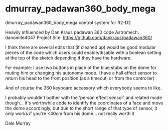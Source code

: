# dmurray_padawan360_body_mega
dmurray_padawan360_body_mega control system for R2-D2

Heavily influenced by Dan Kraus padawan 360 code 
Astromech: danomite4047
Project Site: https://github.com/dankraus/padawan360/

I think there are several edits that (if cleaned up) would be good modular pieces of the code which users
could enable/disable with a boolean setting at the top of the sketch depending if they have the hardware.

For example: 
I use two buttons in place of the blue stubs on the dome for muting him or changing his autonomy mode.
I have a hall effect sensor to return his head to the front position (as a timeout, or from the controller)

And of course the 360 keyboard accessory which everybody seems to like.

I probably wouldn't bother with the 'person effect sensor' and related mode though... 
it's worthwhile code to identify the coordinates of a face and move the dome accordingly,
but due to the short range of that type of sensor, it only works if you're <40cm from his dome... 
not really worth it

Dale Murray
